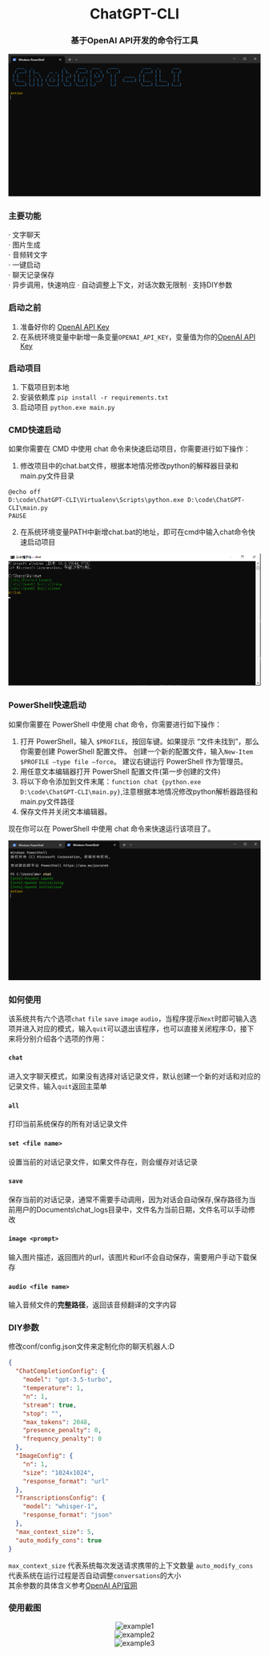 <h1 style="text-align:center;">ChatGPT-CLI</h1>
<h3 style="text-align:center;">基于OpenAI API开发的命令行工具</h3>
<div style="text-align:center">
  <img src="./static/cover.png" alt="cover">
</div>


### 主要功能
· 文字聊天  
· 图片生成  
· 音频转文字  
· 一键启动  
· 聊天记录保存  
· 异步调用，快速响应
· 自动调整上下文，对话次数无限制
· 支持DIY参数

### 启动之前
1. 准备好你的 [OpenAI API Key](https://platform.openai.com/account/api-keys)
2. 在系统环境变量中新增一条变量```OPENAI_API_KEY```，变量值为你的[OpenAI API Key](https://platform.openai.com/account/api-keys)

### 启动项目
1. 下载项目到本地  
2. 安装依赖库 ```pip install -r requirements.txt```
3. 启动项目 ```python.exe main.py```

### CMD快速启动  
如果你需要在 CMD 中使用 chat 命令来快速启动项目，你需要进行如下操作：

1. 修改项目中的chat.bat文件，根据本地情况修改python的解释器目录和main.py文件目录
```angular2html
@echo off
D:\code\ChatGPT-CLI\Virtualenv\Scripts\python.exe D:\code\ChatGPT-CLI\main.py
PAUSE
```
2. 在系统环境变量PATH中新增chat.bat的地址，即可在cmd中输入chat命令快速启动项目 
<div style="text-align:center">
  <img src="./static/cmd_run.png" alt="cmd_run">
</div>

### PowerShell快速启动  
如果你需要在 PowerShell 中使用 chat 命令，你需要进行如下操作：

1. 打开 PowerShell，输入 ```$PROFILE```，按回车键。如果提示 “文件未找到”，那么你需要创建 PowerShell 配置文件。 创建一个新的配置文件，输入```New-Item $PROFILE –type file –force```。
建议右键运行 PowerShell 作为管理员。  
2. 用任意文本编辑器打开 PowerShell 配置文件(第一步创建的文件)
3. 将以下命令添加到文件末尾：```function chat {python.exe D:\code\ChatGPT-CLI\main.py}```,注意根据本地情况修改python解析器路径和main.py文件路径
4. 保存文件并关闭文本编辑器。

现在你可以在 PowerShell 中使用 chat 命令来快速运行该项目了。
<div style="text-align:center">
  <img src="./static/powershell_run.png" alt="powershell_run">
</div>

### 如何使用
该系统共有六个选项```chat``` ```file``` ```save``` ```image``` ```audio```，当程序提示```Next```时即可输入选项并进入对应的模式，输入```quit```可以退出该程序，也可以直接关闭程序:D，接下来将分别介绍各个选项的作用：  
#### ```chat```
进入文字聊天模式，如果没有选择对话记录文件，默认创建一个新的对话和对应的记录文件，输入```quit```返回主菜单
#### ```all```
打印当前系统保存的所有对话记录文件
#### ```set <file name>```
设置当前的对话记录文件，如果文件存在，则会缓存对话记录 
#### ```save```
保存当前的对话记录，通常不需要手动调用，因为对话会自动保存,保存路径为当前用户的Documents\chat_logs目录中，文件名为当前日期，文件名可以手动修改
#### ```image <prompt>```
输入图片描述，返回图片的url，该图片和url不会自动保存，需要用户手动下载保存
#### ```audio <file name>```
输入音频文件的**完整路径**，返回该音频翻译的文字内容

### DIY参数
修改conf/config.json文件来定制化你的聊天机器人:D
```json
{
  "ChatCompletionConfig": {
    "model": "gpt-3.5-turbo",
    "temperature": 1,
    "n": 1,
    "stream": true,
    "stop": "",
    "max_tokens": 2048,
    "presence_penalty": 0,
    "frequency_penalty": 0
  },
  "ImageConfig": {
    "n": 1,
    "size": "1024x1024",
    "response_format": "url"
  },
  "TranscriptionsConfig": {
    "model": "whisper-1",
    "response_format": "json"
  },
  "max_context_size": 5,
  "auto_modify_cons": true
}
```
```max_context_size``` 代表系统每次发送请求携带的上下文数量
```auto_modify_cons``` 代表系统在运行过程是否自动调整```conversations```的大小  
其余参数的具体含义参考[OpenAI API官网](https://platform.openai.com/docs/api-reference)

### 使用截图
<div style="text-align:center">
  <img src="./static/example1.png" alt="example1">
</div>
<div style="text-align:center">
  <img src="./static/example2.png" alt="example2">
</div>  
<div style="text-align:center">
  <img src="./static/example3.png" alt="example3">
</div>  
